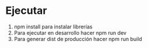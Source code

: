 #   Ejecutar 

1.	npm install para instalar librerías
2.	Para ejecutar en desarrollo hacer npm run dev
3.	Para generar dist de producción hacer npm run build

